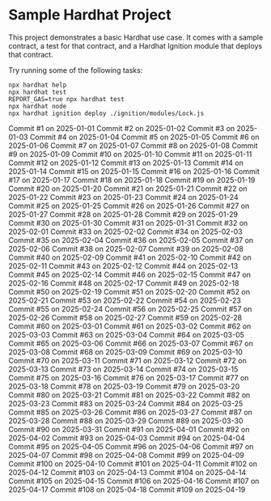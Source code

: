 # Sample Hardhat Project

This project demonstrates a basic Hardhat use case. It comes with a sample contract, a test for that contract, and a Hardhat Ignition module that deploys that contract.

Try running some of the following tasks:

```shell
npx hardhat help
npx hardhat test
REPORT_GAS=true npx hardhat test
npx hardhat node
npx hardhat ignition deploy ./ignition/modules/Lock.js
```
Commit #1 on 2025-01-01
Commit #2 on 2025-01-02
Commit #3 on 2025-01-03
Commit #4 on 2025-01-04
Commit #5 on 2025-01-05
Commit #6 on 2025-01-06
Commit #7 on 2025-01-07
Commit #8 on 2025-01-08
Commit #9 on 2025-01-09
Commit #10 on 2025-01-10
Commit #11 on 2025-01-11
Commit #12 on 2025-01-12
Commit #13 on 2025-01-13
Commit #14 on 2025-01-14
Commit #15 on 2025-01-15
Commit #16 on 2025-01-16
Commit #17 on 2025-01-17
Commit #18 on 2025-01-18
Commit #19 on 2025-01-19
Commit #20 on 2025-01-20
Commit #21 on 2025-01-21
Commit #22 on 2025-01-22
Commit #23 on 2025-01-23
Commit #24 on 2025-01-24
Commit #25 on 2025-01-25
Commit #26 on 2025-01-26
Commit #27 on 2025-01-27
Commit #28 on 2025-01-28
Commit #29 on 2025-01-29
Commit #30 on 2025-01-30
Commit #31 on 2025-01-31
Commit #32 on 2025-02-01
Commit #33 on 2025-02-02
Commit #34 on 2025-02-03
Commit #35 on 2025-02-04
Commit #36 on 2025-02-05
Commit #37 on 2025-02-06
Commit #38 on 2025-02-07
Commit #39 on 2025-02-08
Commit #40 on 2025-02-09
Commit #41 on 2025-02-10
Commit #42 on 2025-02-11
Commit #43 on 2025-02-12
Commit #44 on 2025-02-13
Commit #45 on 2025-02-14
Commit #46 on 2025-02-15
Commit #47 on 2025-02-16
Commit #48 on 2025-02-17
Commit #49 on 2025-02-18
Commit #50 on 2025-02-19
Commit #51 on 2025-02-20
Commit #52 on 2025-02-21
Commit #53 on 2025-02-22
Commit #54 on 2025-02-23
Commit #55 on 2025-02-24
Commit #56 on 2025-02-25
Commit #57 on 2025-02-26
Commit #58 on 2025-02-27
Commit #59 on 2025-02-28
Commit #60 on 2025-03-01
Commit #61 on 2025-03-02
Commit #62 on 2025-03-03
Commit #63 on 2025-03-04
Commit #64 on 2025-03-05
Commit #65 on 2025-03-06
Commit #66 on 2025-03-07
Commit #67 on 2025-03-08
Commit #68 on 2025-03-09
Commit #69 on 2025-03-10
Commit #70 on 2025-03-11
Commit #71 on 2025-03-12
Commit #72 on 2025-03-13
Commit #73 on 2025-03-14
Commit #74 on 2025-03-15
Commit #75 on 2025-03-16
Commit #76 on 2025-03-17
Commit #77 on 2025-03-18
Commit #78 on 2025-03-19
Commit #79 on 2025-03-20
Commit #80 on 2025-03-21
Commit #81 on 2025-03-22
Commit #82 on 2025-03-23
Commit #83 on 2025-03-24
Commit #84 on 2025-03-25
Commit #85 on 2025-03-26
Commit #86 on 2025-03-27
Commit #87 on 2025-03-28
Commit #88 on 2025-03-29
Commit #89 on 2025-03-30
Commit #90 on 2025-03-31
Commit #91 on 2025-04-01
Commit #92 on 2025-04-02
Commit #93 on 2025-04-03
Commit #94 on 2025-04-04
Commit #95 on 2025-04-05
Commit #96 on 2025-04-06
Commit #97 on 2025-04-07
Commit #98 on 2025-04-08
Commit #99 on 2025-04-09
Commit #100 on 2025-04-10
Commit #101 on 2025-04-11
Commit #102 on 2025-04-12
Commit #103 on 2025-04-13
Commit #104 on 2025-04-14
Commit #105 on 2025-04-15
Commit #106 on 2025-04-16
Commit #107 on 2025-04-17
Commit #108 on 2025-04-18
Commit #109 on 2025-04-19
